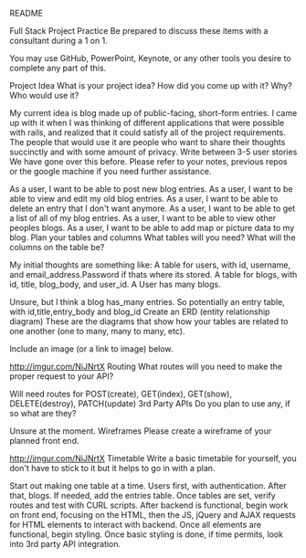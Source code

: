 README

Full Stack Project Practice
Be prepared to discuss these items with a consultant during a 1 on 1.

You may use GitHub, PowerPoint, Keynote, or any other tools you desire to complete any part of this.

Project Idea
What is your project idea? How did you come up with it? Why? Who would use it?

My current idea is blog made up of public-facing, short-form entries. I came up with it when I was thinking of different applications that were possible with rails, and realized that it could satisfy all of the project requirements. The people that would use it are people who want to share their thoughts succinctly and with some amount of privacy.
Write between 3-5 user stories
We have gone over this before. Please refer to your notes, previous repos or the google machine if you need further assistance.

As a user, I want to be able to post new blog entries.
As a user, I want to be able to view and edit my old blog entries.
As a user, I want to be able to delete an entry that I don't want anymore.
As a user, I want to be able to get a list of all of my blog entries.
As a user, I want to be able to view other peoples blogs.
As a user, I want to be able to add map or picture data to my blog.
Plan your tables and columns
What tables will you need? What will the columns on the table be?

My initial thoughts are something like:
A table for users, with id, username, and email_address.Password if thats where its stored.
A table for blogs, with id, title, blog_body, and user_id. A User has many blogs.


Unsure, but I think a blog has_many entries. So potentially an entry table, with id,title,entry_body and blog_id
Create an ERD (entity relationship diagram)
These are the diagrams that show how your tables are related to one another (one to many, many to many, etc).

Include an image (or a link to image) below.

http://imgur.com/NiJNrtX
Routing
What routes will you need to make the proper request to your API?

Will need routes for POST(create), GET(index), GET(show), DELETE(destroy), PATCH(update)
3rd Party APIs
Do you plan to use any, if so what are they?

Unsure at the moment.
Wireframes
Please create a wireframe of your planned front end.

http://imgur.com/NiJNrtX
Timetable
Write a basic timetable for yourself, you don't have to stick to it but it helps to go in with a plan.

Start out making one table at a time. Users first, with authentication. After that, blogs. If needed, add the entries table.
Once tables are set, verify routes and test with CURL scripts.
After backend is functional, begin work on front end, focusing on the HTML, then the JS, jQuery and AJAX requests for HTML elements to interact with backend.
Once all elements are functional, begin styling.
Once basic styling is done, if time permits, look into 3rd party API integration.
